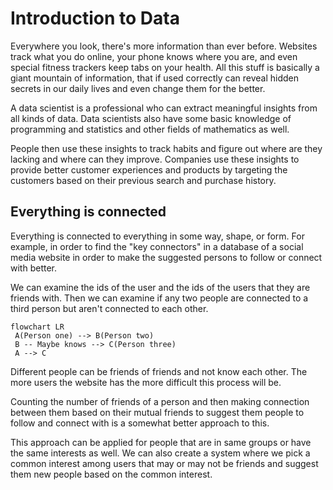 # Introduction to Data
Everywhere you look, there's more information than ever before. Websites track what you do online, your phone knows where you are, and even special fitness trackers keep tabs on your health. All this stuff is basically a giant mountain of information, that if used correctly can reveal hidden secrets in our daily lives and even change them for the better.

A data scientist is a professional who can extract meaningful insights from all kinds of data. Data scientists also have some basic knowledge of programming and statistics and other fields of mathematics as well.

People then use these insights to track habits and figure out where are they lacking and where can they improve. Companies use these insights to provide better customer experiences and products by targeting the customers based on their previous search and purchase history.

## Everything is connected
Everything is connected to everything in some way, shape, or form.  For example, in order to find the "key connectors" in a database of a social media website in order to make the suggested persons to follow or connect with better.

We can examine the ids of the user and the ids of the users that they are friends with. Then we can examine if any two people are connected to a third person but aren't connected to each other.

``` mermaid
flowchart LR
 A(Person one) --> B(Person two)
 B -- Maybe knows --> C(Person three)
 A --> C
```

Different people can be friends of friends and not know each other. The more users the website has the more difficult this process will be.

Counting the number of friends of a person and then making connection between them based on their mutual friends to suggest them people to follow and connect with is a somewhat better approach to this.

This approach can be applied for people that are in same groups or have the same interests as well. We can also create a system where we pick a common  interest among users that may or may not be friends and suggest them new people based on the common interest.
